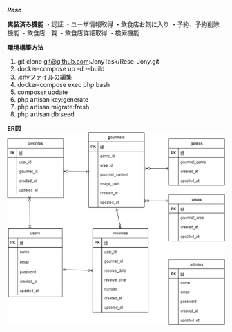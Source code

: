 ***Rese***

**実装済み機能**
・認証
・ユーザ情報取得
・飲食店お気に入り
・予約、予約削除機能
・飲食店一覧
・飲食店詳細取得
・検索機能

**環境構築方法**

1. git clone git@github.com:JonyTask/Rese_Jony.git
2. docker-compose up -d --build
3. .envファイルの編集
4. docker-compose exec php bash
5. composer update
6. php artisan key:generate
7. php artisan migrate:fresh
8. php artisan db:seed

**ER図**
<img src="ER.drawio.png">
